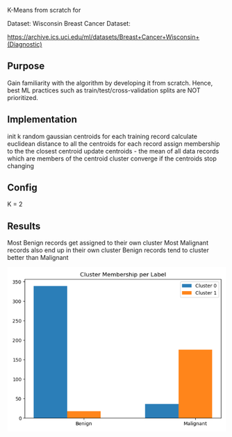 K-Means from scratch for

Dataset:
Wisconsin Breast Cancer Dataset:

https://archive.ics.uci.edu/ml/datasets/Breast+Cancer+Wisconsin+(Diagnostic)

## Purpose
Gain familiarity with the algorithm by developing it from scratch.
Hence, best ML practices such as train/test/cross-validation splits 
are NOT prioritized.

## Implementation
init k random gaussian centroids
for each training record calculate euclidean distance to all the centroids
for each record assign membership to the the closest centroid
update centroids - the mean of all data records which are members of the centroid cluster
converge if the centroids stop changing

## Config
K = 2

## Results
Most Benign records get assigned to their own cluster
Most Malignant records also end up in their own cluster
Benign records tend to cluster better than Malignant

![Clusters per Label](clusters_per_label.png)